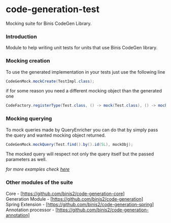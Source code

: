 # code-generation-test

Mocking suite for Binis CodeGen Library.

### Introduction

Module to help writing unit tests for units that use Binis CodeGen library.

### Mocking creation

To use the generated implementation in your tests just use the following line

```java
CodeGenMock.mockCreate(TestImpl.class);
```

if for some reason you need a different mocking object than the generated one

```java
CodeFactory.registerType(Test.class, () -> mock(Test.class), () -> mock(Test.Modify.class));
```

### Mocking querying

To mock queries made by QueryEnricher you can do that by simply pass the query and wanted mocking object returned. 

```java
CodeGenMock.mockQuery(Test.find().by().id(5L), mockObj);
```

The mocked query will respect not only the query itself but the passed parameters as well. 

*for more examples check [here](https://github.com/binis2/code-generation-test/blob/master/src/test/java/codegen/TestMockFunctions.java)*

### Other modules of the suite

Core - [https://github.com/binis2/code-generation-core]   
Generation Module - [https://github.com/binis2/code-generation]   
Spring Extension - [https://github.com/binis2/code-generation-spring]   
Annotation processor - [https://github.com/binis2/code-generation-annotation] 
